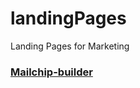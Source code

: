 # landingPages
Landing Pages for Marketing 

### [Mailchip-builder](https://alidhuniya.github.io/landingPages/Mailchip-builder/)
